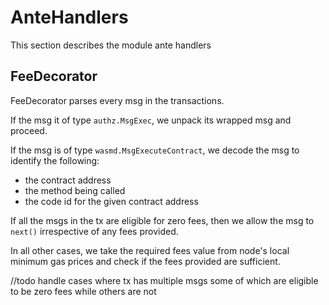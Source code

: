 # AnteHandlers

This section describes the module ante handlers

## FeeDecorator

FeeDecorator parses every msg in the transactions.

If the msg it of type `authz.MsgExec`, we unpack its wrapped msg and proceed.

If the msg is of type `wasmd.MsgExecuteContract`, we decode the msg to identify the following:
* the contract address
* the method being called
* the code id for the given contract address

If all the msgs in the tx are eligible for zero fees, then we allow the msg to `next()` irrespective of any fees provided.

In all other cases, we take the required fees value from node's local minimum gas prices and check if the fees provided are sufficient.

//todo
handle cases where tx has multiple msgs some of which are eligible to be zero fees while others are not